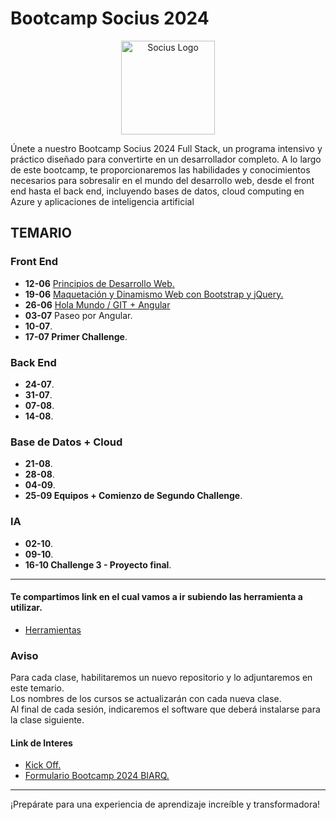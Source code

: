 # Bootcamp Socius 2024

<p align="center">
  <a href="https://sociuscorp.com" target="blank"><img src="https://cdn.discordapp.com/attachments/1002989483853103136/1249718678514307216/bootcamp.png?ex=666852b7&is=66670137&hm=c8f4dbddbfe6dc65f9c36e6b972884e46fc3e5b59826ef8fa12ec3570d8b8c07&" width="150" height="150" alt="Socius Logo" /></a>
</p>

<p>Únete a nuestro Bootcamp Socius 2024 Full Stack, un programa intensivo y práctico diseñado para convertirte en un desarrollador completo. A lo largo de este bootcamp, te proporcionaremos las habilidades y conocimientos necesarios para sobresalir en el mundo del desarrollo web, desde el front end hasta el back end, incluyendo bases de datos, cloud computing en Azure y aplicaciones de inteligencia artificial</p>

## TEMARIO

### Front End
* <b>12-06</b> [Principios de Desarrollo Web.](https://github.com/calvarezmanzo/Principios-de-Desarrollo-Web) 
* <b>19-06</b> [Maquetación y Dinamismo Web con Bootstrap y jQuery.](https://github.com/calvarezmanzo/Maquetaci-n-y-Dinamismo-Web-con-Bootstrap-y-jQuery.) 
* <b>26-06</b> [Hola Mundo / GIT +  Angular](https://github.com/calvarezmanzo/Hola-Mundo-GIT-Angular)
* <b>03-07</b> Paseo por Angular. 
* <b>10-07</b>. 
* <b>17-07 Primer Challenge</b>.


### Back End
* <b>24-07</b>. 
* <b>31-07</b>. 
* <b>07-08</b>.
* <b>14-08</b>. 
 
### Base de Datos + Cloud
* <b>21-08</b>. 
* <b>28-08</b>. 
* <b>04-09</b>. 
* <b>25-09 Equipos + Comienzo de Segundo Challenge</b>.
 
### IA
* <b>02-10</b>. 
* <b>09-10</b>. 
* <b>16-10 Challenge 3 - Proyecto final</b>.

---
#### Te compartimos link en el cual vamos a ir subiendo las herramienta a utilizar.
* [Herramientas](https://gist.github.com/BiarqGabriel/535122a685b1768dc04bb5be4f0e0904)

### Aviso

Para cada clase, habilitaremos un nuevo repositorio y lo adjuntaremos en este temario.<br> 
Los nombres de los cursos se actualizarán con cada nueva clase. <br>
Al final de cada sesión, indicaremos el software que deberá instalarse para la clase siguiente.

#### Link de Interes
* [Kick Off.](https://github.com/calvarezmanzo/BootcampSocius2024/blob/main/Bienvenida%20-%20Bootcamp%202024.pdf)
* [Formulario Bootcamp 2024 BIARQ.](https://forms.office.com/r/g7FDR6H54z)



---

¡Prepárate para una experiencia de aprendizaje increíble y transformadora!
